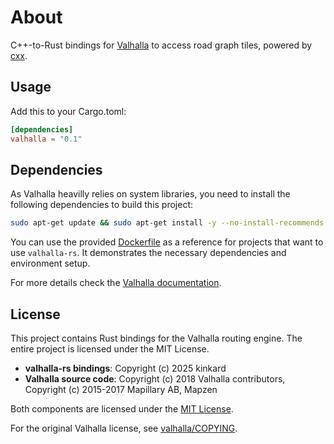 # About

C++-to-Rust bindings for [Valhalla](https://github.com/valhalla/valhalla) to access road graph tiles, powered by [cxx](http://cxx.rs).

## Usage

Add this to your Cargo.toml:

```toml
[dependencies]
valhalla = "0.1"
```

## Dependencies

As Valhalla heavilly relies on system libraries, you need to install the following dependencies to build this project:

```sh
sudo apt-get update && sudo apt-get install -y --no-install-recommends clang pkg-config build-essential cmake libboost-dev liblz4-dev libprotobuf-dev protobuf-compiler zlib1g-dev
```

You can use the provided [Dockerfile](Dockerfile) as a reference for projects that want to use `valhalla-rs`. It demonstrates the necessary dependencies and environment setup.

For more details check the [Valhalla documentation](https://valhalla.github.io/valhalla/building/#platform-specific-builds).

## License

This project contains Rust bindings for the Valhalla routing engine. The entire project is licensed under the MIT License.

- **valhalla-rs bindings**: Copyright (c) 2025 kinkard
- **Valhalla source code**: Copyright (c) 2018 Valhalla contributors, Copyright (c) 2015-2017 Mapillary AB, Mapzen

Both components are licensed under the [MIT License](LICENSE).

For the original Valhalla license, see [valhalla/COPYING](valhalla/COPYING).
